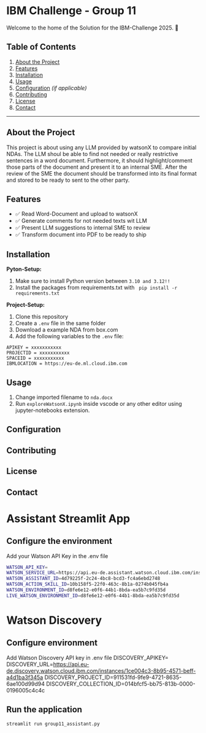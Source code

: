 # IBM Challenge - Group 11
Welcome to the home of the Solution for the IBM-Challenge 2025. 👋

## Table of Contents
1. [About the Project](#about-the-project)
2. [Features](#features)
3. [Installation](#installation)
4. [Usage](#usage)
5. [Configuration](#configuration) _(if applicable)_
6. [Contributing](#contributing)
7. [License](#license)
8. [Contact](#contact)

---

## About the Project
This project is about using any LLM provided by watsonX to compare initial NDAs. The LLM shoul be able to find not needed or really restrictive sentences in a word document. Furthermore, it should highlight/comment those parts of the document and present it to an internal SME. After the review of the SME the document should be transformed into its final format and stored to be ready to sent to the other party. 

## Features
- ✅ Read Word-Document and upload to watsonX
- ✅ Generate comments for not needed texts wit LLM 
- ✅ Present LLM suggestions to internal SME to review
- ✅ Transform document into PDF to be ready to ship

## Installation
**Pyton-Setup:** 
1. Make sure to install Python version between ``` 3.10 and 3.12!! ```
2. Install the packages from requirements.txt with ``` pip install -r requirements.txt```

**Project-Setup:**
1. Clone this repository
2. Create a ``` .env ``` file in the same folder
3. Download a example NDA from box.com
4. Add the following variables to the ``` .env ``` file:
``` ENV
APIKEY = xxxxxxxxxxx
PROJECTID = xxxxxxxxxxx
SPACEID = xxxxxxxxxxx
IBMLOCATION = https://eu-de.ml.cloud.ibm.com
```

## Usage
1. Change imported filename to ``` nda.docx ```
3. Run ```exploreWatsonX.ipynb``` inside vscode or any other editor using jupyter-notebooks extension. 

## Configuration

## Contributing

## License

## Contact


# Assistant Streamlit App

## Configure the environment

Add your Watson API Key in the .env file

```bash
WATSON_API_KEY=
WATSON_SERVICE_URL=https://api.eu-de.assistant.watson.cloud.ibm.com/instances/1b0ed03b-0c5c-4bfd-a93c-ee7b32531a6c
WATSON_ASSISTANT_ID=4d79225f-2c24-4bc8-bcd3-fc4a6ebd2748
WATSON_ACTION_SKILL_ID=10b158f5-22f0-463c-8b1a-0274b045fb4a
WATSON_ENVIRONMENT_ID=d8fe6e12-e0f6-44b1-8bda-ea5b7c9fd35d
LIVE_WATSON_ENVIRONMENT_ID=d8fe6e12-e0f6-44b1-8bda-ea5b7c9fd35d
```
# Watson Discovery
## Configure environment
Add Watson Discovery API key in .env file 
DISCOVERY_APIKEY=
DISCOVERY_URL=https://api.eu-de.discovery.watson.cloud.ibm.com/instances/1ce004c3-8b95-4571-beff-a4d1ba3f345a
DISCOVERY_PROJECT_ID=911531fd-9fe9-4721-8635-6ae100d99d94
DISCOVERY_COLLECTION_ID=014bfcf5-bb75-813b-0000-0196005c4c4c
## Run the application

```
streamlit run group11_assistant.py
```
